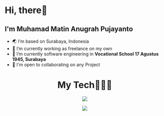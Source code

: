 <h1>Hi, there👋</h1>

<!-- snake img -->
<!-- <img src="https://github.com/1999AZZAR/1999AZZAR/blob/main/resources/img/grid-snake.svg" alt="snake" /> -->

<h2>I'm Muhamad Matin Anugrah Pujayanto</h3>

<!-- intro -->
- 🌏 I’m based on Surabaya, Indonesia
- 🔭  I’m currently working as freelance on my own 
- 🌱 I’m currently software engineering in **Vocational School 17 Agustus 1945, Surabaya**
- 🤝  I'm open to collaborating on any Project



<!-- Skill -->  
<h1 align="center">My Tech👨🏻‍💻</h1>
<p align="center">
  <img src="https://skillicons.dev/icons?i=html,css,js,bootstrap,tailwind,vue,nuxtjs,php,laravel,git,github,gitlab&perline=8" />
</p>

<!-- clicked -->
<div align="center">
  
  [![](https://visitcount.itsvg.in/api?id=MuhamadMatin&label=Profile%20Views&color=6&icon=3&pretty=true)](https://visitcount.itsvg.in)
  
</div>

<!--
**MuhamadMatin/MuhamadMatin** is a ✨ _special_ ✨ repository because its `README.md` (this file) appears on your GitHub profile.

Here are some ideas to get you started:

- 🔭 I’m currently working on ...
- 🌏 I’m based on Surabaya, Indonesia
- 🌱 I’m currently learning ...
- 👯 I’m looking to collaborate on ...
- 🤔 I’m looking for help with ...
- 💬 Ask me about ...
- 📫 How to reach me: ...
- 😄 Pronouns: ...
- ⚡ Fun fact: ...
-->
